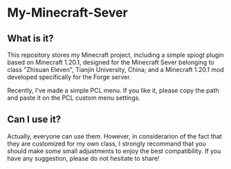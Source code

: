# My-Minecraft-Sever

## What is it?

This repository stores my Minecraft project, including a simple spiogt plugin based on Minecraft 1.20.1, designed for the Minecraft Sever belonging to class "Zhisuan Eleven", Tianjin University, China; and a Minecraft 1.20.1 mod developed specifically for the Forge server.

Recently, I've made a simple PCL menu. If you like it, please copy the path and paste it on the PCL custom menu settings.

## Can I use it?

Actually, everyone can use them. However, in considerarion of the fact that they are customized for my own class, I strongly recommand that you should make some small adjustments to enjoy the best compatibility. If you have any suggestion, please do not hesitate to share!
